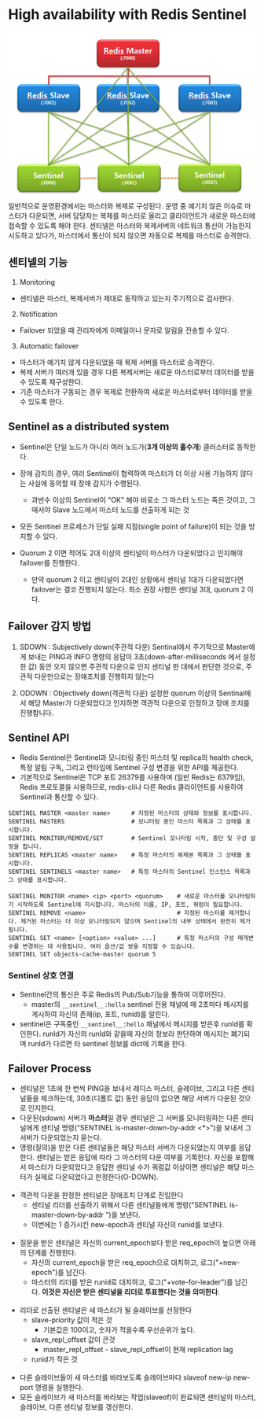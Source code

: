 # High availability with Redis Sentinel
![img.png](img.png)
일반적으로 운영환경에서는 마스터와 복제로 구성된다.
운영 중 예기치 않은 이슈로 마스터가 다운되면, 서버 담당자는 복제를 마스터로 올리고 클라이언트가 새로운 마스터에 접속할 수 있도록 해야 한다.
센티넬은 마스터와 복제서버의 네트워크 통신이 가능한지 시도하고 있다가, 마스터에서 통신이 되지 않으면 자동으로 복제를 마스터로 승격한다.

## 센티넬의 기능
1. Monitoring
- 센티넬은 마스터, 복제서버가 제대로 동작하고 있는지 주기적으로 검사한다.

2. Notification 
- Failover 되었을 때 관리자에게 이메일이나 문자로 알림을 전송할 수 있다.

3. Automatic failover
- 마스터가 예기치 않게 다운되었을 때 복제 서버를 마스터로 승격한다.
- 복제 서버가 여러개 있을 경우 다른 복제서버는 새로운 마스터로부터 데이터를 받을 수 있도록 재구성한다.
- 기존 마스터가 구동되는 경우 복제로 전환하여 새로운 마스터로부터 데이터를 받을 수 있도록 한다.


## Sentinel as a distributed system
- Sentinel은 단일 노드가 아니라 여러 노드가(**3개 이상의 홀수개**) 클러스터로 동작한다.
- 장애 감지의 경우, 여러 Sentinel이 협력하여 마스터가 더 이상 사용 가능하지 않다는 사실에 동의할 때 장애 감지가 수행된다.
  - 과반수 이상의 Sentinel이 "OK" 해야 비로소 그 마스터 노드는 죽은 것이고, 그때서야 Slave 노드에서 마스터 노드를 선출하게 되는 것
- 모든 Sentinel 프로세스가 단일 실패 지점(single point of failure)이 되는 것을 방지할 수 있다.

- Quorum 2 이면 적어도 2대 이상의 센티널이 마스터가 다운되었다고 인지해야 failover를 진행한다.
  - 만약 quorum 2 이고 센티널이 2대인 상황에서 센티널 1대가 다운되었다면 failover는 결코 진행되지 않는다. 최소 권장 사항은 센티널 3대, quorum 2 이다.


## Failover 감지 방법
1. SDOWN : Subjectively down(주관적 다운)
Sentinal에서 주기적으로 Master에게 보내는 PING과 INFO 명령의 응답이 3초(down-after-milliseconds 에서 설정한 값) 동안 오지 않으면 주관적 다운으로 인지
센티널 한 대에서 판단한 것으로, 주관적 다운만으로는 장애조치를 진행하지 않는다

2. ODOWN : Objectively down(객관적 다운)
설정한 quorum 이상의 Sentinal에서 해당 Master가 다운되었다고 인지하면 객관적 다운으로 인정하고 장애 조치를 진행합니다.

## Sentinel API
- Redis Sentinel은 Sentinel과 모니터링 중인 마스터 및 replica의 health check, 특정 알림 구독, 그리고 런타임에 Sentinel 구성 변경을 위한 API를 제공한다.
- 기본적으로 Sentinel은 TCP 포트 26379를 사용하며 (일반 Redis는 6379임), Redis 프로토콜을 사용하므로, redis-cli나 다른 Redis 클라이언트를 사용하여 Sentinel과 통신할 수 있다.

```
SENTINEL MASTER <master name>      # 지정된 마스터의 상태와 정보를 표시합니다.
SENTINEL MASTERS                   # 모니터링 중인 마스터 목록과 그 상태를 표시합니다.
SENTINEL MONITOR/REMOVE/SET        # Sentinel 모니터링 시작, 중단 및 구성 설정을 합니다.
SENTINEL REPLICAS <master name>    # 특정 마스터의 복제본 목록과 그 상태를 표시합니다.
SENTINEL SENTINELS <master name>   # 특정 마스터의 Sentinel 인스턴스 목록과 그 상태를 표시합니다.

SENTINEL MONITOR <name> <ip> <port> <quorum>    # 새로운 마스터를 모니터링하기 시작하도록 Sentinel에 지시합니다. 마스터의 이름, IP, 포트, 쿼럼이 필요합니다.
SENTINEL REMOVE <name>                          # 지정된 마스터를 제거합니다. 제거된 마스터는 더 이상 모니터링되지 않으며 Sentinel의 내부 상태에서 완전히 제거됩니다.
SENTINEL SET <name> [<option> <value> ...]      # 특정 마스터의 구성 매개변수를 변경하는 데 사용됩니다. 여러 옵션/값 쌍을 지정할 수 있습니다.
SENTINEL SET objects-cache-master quorum 5
```

### Sentinel 상호 연결
- Sentinel간의 통신은 주로 Redis의 Pub/Sub기능을 통하여 이루어진다. 
  - master의 `__sentinel__:hello` sentinel 전용 채널에 매 2초마다 메시지를 게시하여 자신의 존재(ip, 포트, runid)를 알린다.
- sentinel은 구독중인 `__sentinel__:hello` 채널에서 메시지를 받은후 runId를 확인한다. runId가 자신의 runId와 같을때 자신의 정보라 판단하여 메시지는 폐기되며 runId가 다르면 타 sentinel 정보를 dict에 기록을 한다.


## Failover Process
- 센티널은 1초에 한 번씩 PING을 보내서 레디스 마스터, 슬레이브, 그리고 다른 센티널들을 체크하는데, 30초(디폴트 값) 동안 응답이 없으면 해당 서버가 다운된 것으로 인지한다.
- 다운된(sdown) 서버가 **마스터**일 경우 센티널은 그 서버를 모니터링하는 다른 센티널에게 센티널 명령("SENTINEL is-master-down-by-addr <master-ip> <master-port> <current-epoch> <*>")을 보내서 그 서버가 다운되었는지 묻는다.
- 명령(질의)을 받은 다른 센티널들은 해당 마스터 서버가 다운되었는지 여부를 응답한다. 센티널는 받은 응답에 따라 그 마스터의 다운 여부를 기록한다. 자신을 포함해서 마스터가 다운되었다고 응답한 센티널 수가 쿼럼값 이상이면 센티널은 해당 마스터가 실제로 다운되었다고 판정한다(O-DOWN).
<br><br>
- 객관적 다운을 판정한 센티널은 장애조치 단계로 진입한다
  - 센티널 리더를 선출하기 위해서 다른 센티널들에게 명령("SENTINEL is-master-down-by-addr <master-ip> <master-port> <new-epoch> <runid>")을 보낸다.
  - 이번에는 1 증가시킨 new-epoch과 센티널 자신의 runid를 보낸다.
<br><br>
- 질문을 받은 센티널은 자신의 current_epoch보다 받은 req_epoch이 높으면 아래의 단계를 진행한다.
  - 자신의 current_epoch을 받은 req_epoch으로 대치하고, 로그("+new-epoch")를 남긴다.
  - 마스터의 리더를 받은 runid로 대치하고, 로그("+vote-for-leader")를 남긴다. **이것은 자신은 받은 센티널을 리더로 투표했다는 것을 의미한다**.
<br><br>
- 리더로 선출된 센티널은 새 마스터가 될 슬레이브를 선정한다
  - slave-priority 값이 적은 것
    - 기본값은 100이고, 숫자가 적을수록 우선순위가 높다.
  - slave_repl_offset 값이 큰것
    - master_repl_offset - slave_repl_offset이 현재 replication lag
  - runid가 작은 것
<br><br>
- 다른 슬레이브들이 새 마스터를 바라보도록 슬레이브마다 slaveof new-ip new-port 명령을 실행한다.
- 모든 슬레이브가 새 마스터를 바라보는 작업(slaveof)이 완료되면 센티널의 마스터, 슬레이브, 다른 센티널 정보를 갱신한다.

